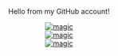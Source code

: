 <div align="center">
  <p>Hello from my GitHub account!</p>    
  <a href="https://github.com/SantaSpeen">
    <img src="https://github-readme-stats.vercel.app/api?username=santaspeen&show_icons=true&hide_border=true&layout=compact" alt="magic"loading="lazy">
    <br/>
    <img src="https://github-readme-stats.vercel.app/api/top-langs/?username=santaspeen&hide_border=true&layout=compact" alt="magic" loading="lazy">
    <br/>
    <img src="https://komarev.com/ghpvc/?username=SantaSpeen&style=flat-square&color=grey" alt="magic"loading="lazy">    
  </a>
</div>

<!--

### Hi there 👋

&theme=dark
-->

